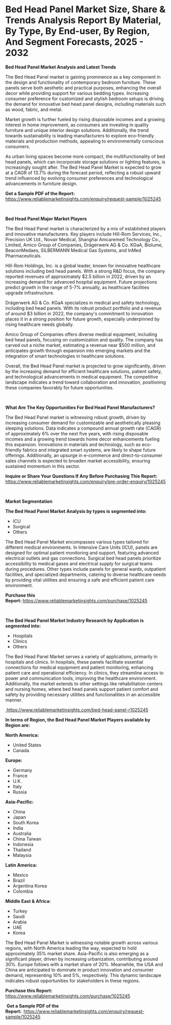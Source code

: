<p><h1>Bed Head Panel Market Size, Share & Trends Analysis Report By Material, By Type, By End-user, By Region, And Segment Forecasts, 2025 - 2032</h1></p><p><strong>Bed Head Panel Market Analysis and Latest Trends</strong></p>
<p><p>The Bed Head Panel market is gaining prominence as a key component in the design and functionality of contemporary bedroom furniture. These panels serve both aesthetic and practical purposes, enhancing the overall decor while providing support for various bedding types. Increasing consumer preference for customized and stylish bedroom setups is driving the demand for innovative bed head panel designs, including materials such as wood, fabric, and metal.</p><p>Market growth is further fueled by rising disposable incomes and a growing interest in home improvement, as consumers are investing in quality furniture and unique interior design solutions. Additionally, the trend towards sustainability is leading manufacturers to explore eco-friendly materials and production methods, appealing to environmentally conscious consumers.</p><p>As urban living spaces become more compact, the multifunctionality of bed head panels, which can incorporate storage solutions or lighting features, is increasingly sought after. The Bed Head Panel Market is expected to grow at a CAGR of 13.7% during the forecast period, reflecting a robust upward trend influenced by evolving consumer preferences and technological advancements in furniture design.</p></p>
<p><strong>Get a Sample PDF of the Report:&nbsp;</strong> <a href="https://www.reliablemarketinsights.com/enquiry/request-sample/1025245?utm_campaign=3259&utm_medium=2&utm_source=Github&utm_content=ia&utm_term=17042025&utm_id=bed-head-panel">https://www.reliablemarketinsights.com/enquiry/request-sample/1025245</a></p>
<p>&nbsp;</p>
<p><strong>Bed Head Panel Major Market Players</strong></p>
<p><p>The Bed Head Panel market is characterized by a mix of established players and innovative manufacturers. Key players include Hill-Rom Services, Inc., Precision UK Ltd., Novair Medical, Shanghai Amcaremed Technology Co., Limited, Amico Group of Companies, Drägerwerk AG & Co. KGaA, Biolume, BeaconMedaes, SILBERMANN Medical Gas Systems, and InMed Pharmaceuticals. </p><p>Hill-Rom Holdings, Inc. is a global leader, known for innovative healthcare solutions including bed head panels. With a strong R&D focus, the company reported revenues of approximately $2.5 billion in 2022, driven by an increasing demand for advanced hospital equipment. Future projections predict growth in the range of 5-7% annually, as healthcare facilities upgrade infrastructure.</p><p>Drägerwerk AG & Co. KGaA specializes in medical and safety technology, including bed head panels. With its robust product portfolio and a revenue of around $3 billion in 2022, the company's commitment to innovation places it in a strong position for future growth, especially underpinned by rising healthcare needs globally.</p><p>Amico Group of Companies offers diverse medical equipment, including bed head panels, focusing on customization and quality. The company has carved out a niche market, estimating a revenue near $500 million, and anticipates growth through expansion into emerging markets and the integration of smart technologies in healthcare solutions.</p><p>Overall, the Bed Head Panel market is projected to grow significantly, driven by the increasing demand for efficient healthcare solutions, patient safety, and technological advancements in medical equipment. The competitive landscape indicates a trend toward collaboration and innovation, positioning these companies favorably for future opportunities.</p></p>
<p>&nbsp;</p>
<p><strong>What Are The Key Opportunities For Bed Head Panel Manufacturers?</strong></p>
<p><p>The Bed Head Panel market is witnessing robust growth, driven by increasing consumer demand for customizable and aesthetically pleasing sleeping solutions. Data indicates a compound annual growth rate (CAGR) of approximately 6% over the next five years, with rising disposable incomes and a growing trend towards home decor enhancements fueling this expansion. Innovations in materials and technology, such as eco-friendly fabrics and integrated smart systems, are likely to shape future offerings. Additionally, an upsurge in e-commerce and direct-to-consumer sales channels is expected to broaden market accessibility, ensuring sustained momentum in this sector.</p></p>
<p><strong>Inquire or Share Your Questions If Any Before Purchasing This Report:</strong> <a href="https://www.reliablemarketinsights.com/enquiry/pre-order-enquiry/1025245?utm_campaign=3259&utm_medium=2&utm_source=Github&utm_content=ia&utm_term=17042025&utm_id=bed-head-panel">https://www.reliablemarketinsights.com/enquiry/pre-order-enquiry/1025245</a></p>
<p>&nbsp;</p>
<p><strong>Market Segmentation</strong></p>
<p><strong>The Bed Head Panel Market Analysis by types is segmented into:</strong></p>
<p><ul><li>ICU</li><li>Surgical</li><li>Others</li></ul></p>
<p><p>The Bed Head Panel Market encompasses various types tailored for different medical environments. In Intensive Care Units (ICU), panels are designed for optimal patient monitoring and support, featuring advanced electrical outlets and gas connections. Surgical bed head panels prioritize accessibility to medical gases and electrical supply for surgical teams during procedures. Other types include panels for general wards, outpatient facilities, and specialized departments, catering to diverse healthcare needs by providing vital utilities and ensuring a safe and efficient patient care environment.</p></p>
<p><strong>Purchase this Report:&nbsp;</strong><a href="https://www.reliablemarketinsights.com/purchase/1025245?utm_campaign=3259&utm_medium=2&utm_source=Github&utm_content=ia&utm_term=17042025&utm_id=bed-head-panel">https://www.reliablemarketinsights.com/purchase/1025245</a></p>
<p>&nbsp;</p>
<p><strong>The Bed Head Panel Market Industry Research by Application is segmented into:</strong></p>
<p><ul><li>Hospitals</li><li>Clinics</li><li>Others</li></ul></p>
<p><p>The Bed Head Panel Market serves a variety of applications, primarily in hospitals and clinics. In hospitals, these panels facilitate essential connections for medical equipment and patient monitoring, enhancing patient care and operational efficiency. In clinics, they streamline access to power and communication tools, improving the healthcare environment. Additionally, the market extends to other settings like rehabilitation centers and nursing homes, where bed head panels support patient comfort and safety by providing necessary utilities and functionalities in an accessible manner.</p></p>
<p><a href="https://www.reliablemarketinsights.com/bed-head-panel-r1025245?utm_campaign=3259&utm_medium=2&utm_source=Github&utm_content=ia&utm_term=17042025&utm_id=bed-head-panel">&nbsp;https://www.reliablemarketinsights.com/bed-head-panel-r1025245</a></p>
<p><strong>In terms of Region, the Bed Head Panel Market Players available by Region are:</strong></p>
<p>
    <p> <strong> North America: </strong>
        <ul>
            <li>United States</li>
            <li>Canada</li>
        </ul>
        </p> 
    <p> <strong> Europe: </strong>
        <ul>
            <li>Germany</li>
            <li>France</li>
            <li>U.K.</li>
            <li>Italy</li>
            <li>Russia</li>
        </ul>
        </p> 
    <p> <strong> Asia-Pacific: </strong>
        <ul>
            <li>China</li>
            <li>Japan</li>
            <li>South Korea</li>
            <li>India</li>
            <li>Australia</li>
            <li>China Taiwan</li>
            <li>Indonesia</li>
            <li>Thailand</li>
            <li>Malaysia</li>
        </ul>
        </p> 
    <p> <strong> Latin America: </strong>
        <ul>
            <li>Mexico</li>
            <li>Brazil</li>
            <li>Argentina Korea</li>
            <li>Colombia</li>
        </ul>
        </p> 
    <p> <strong> Middle East & Africa: </strong>
        <ul>
            <li>Turkey</li>
            <li>Saudi</li>
            <li>Arabia</li>
            <li>UAE</li>
            <li>Korea</li>
        </ul>
    </p>
    </p>
<p><p>The Bed Head Panel Market is witnessing notable growth across various regions, with North America leading the way, expected to hold approximately 35% market share. Asia-Pacific is also emerging as a significant player, driven by increasing urbanization, contributing around 30%. Europe follows with a market share of 20%. Meanwhile, the USA and China are anticipated to dominate in product innovation and consumer demand, representing 10% and 5%, respectively. This dynamic landscape indicates robust opportunities for stakeholders in these regions.</p></p>
<p><strong>Purchase this Report: </strong><a href="https://www.reliablemarketinsights.com/purchase/1025245?utm_campaign=3259&utm_medium=2&utm_source=Github&utm_content=ia&utm_term=17042025&utm_id=bed-head-panel">https://www.reliablemarketinsights.com/purchase/1025245</a></p>
<p>&nbsp;<strong>Get a Sample PDF of the Report:&nbsp;&nbsp;</strong><a href="https://www.reliablemarketinsights.com/enquiry/request-sample/1025245?utm_campaign=3259&utm_medium=2&utm_source=Github&utm_content=ia&utm_term=17042025&utm_id=bed-head-panel">https://www.reliablemarketinsights.com/enquiry/request-sample/1025245</a></p>
<p><strong></strong></p>
<p><p></p><p></p><p></p></p>